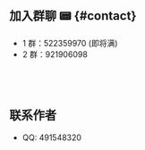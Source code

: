 ## 加入群聊 📟 {#contact}

- 1 群：522359970 (即将满)
- 2 群：921906098

<div style="display:flex;flex-direction: row;justify-content: flex-start;overflow-x:scroll;padding: 20px;">
  <bl-img src="../../../imgs/blossom/qq1.png" width="250px" :shadow="false"/>
  <bl-img src="../../../imgs/blossom/qq2.png" width="250px" :shadow="false"/>
</div>

## 联系作者

- QQ: 491548320
